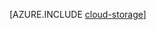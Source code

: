 <properties 
	pageTitle="Data management and business analytics | Microsoft Azure" 
	description="An introduction to managing and analyzing data in Azure. A range of options are provided for working with relational and non-relational data." 
	services="sql-database, storage" 
	documentationCenter=".net" 
	authors="jenniehubbard" 
	manager="jhubbard" 
	editor=""/>

<tags 
	ms.service="multiple" 
	ms.date="09/01/2014" 
	wacn.date=""/>







[AZURE.INCLUDE [cloud-storage](../includes/cloud-storage.md)]
 
